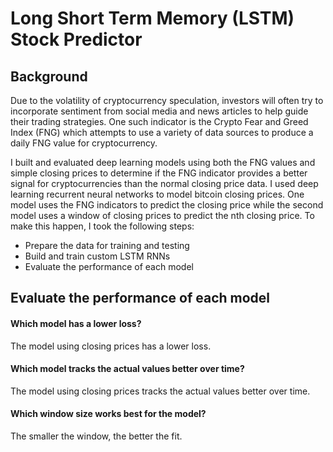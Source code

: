 # Long Short Term Memory (LSTM) Stock Predictor

## Background
Due to the volatility of cryptocurrency speculation, investors will often try to incorporate sentiment from social media and news articles to help guide their trading strategies. One such indicator is the Crypto Fear and Greed Index (FNG) which attempts to use a variety of data sources to produce a daily FNG value for cryptocurrency. 

I built and evaluated deep learning models using both the FNG values and simple closing prices to determine if the FNG indicator provides a better signal for cryptocurrencies than the normal closing price data. I used deep learning recurrent neural networks to model bitcoin closing prices. One model uses the FNG indicators to predict the closing price while the second model uses a window of closing prices to predict the nth closing price. To make this happen, I took the following steps:

 - Prepare the data for training and testing
 - Build and train custom LSTM RNNs
 - Evaluate the performance of each model
 
## Evaluate the performance of each model

#### Which model has a lower loss?
The model using closing prices has a lower loss.

#### Which model tracks the actual values better over time?
The model using closing prices tracks the actual values better over time.


#### Which window size works best for the model?
The smaller the window, the better the fit. 